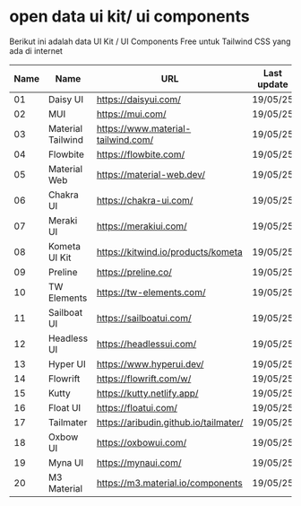 # open data ui kit/ ui components

Berikut ini adalah data UI Kit / UI Components Free untuk Tailwind CSS yang ada di internet
<br>

| Name | Name              | URL                                   | Last update | Version |
| ---- | ----------------- | ------------------------------------- | ----------- | ------- |
| 01   | Daisy UI          | https://daisyui.com/                  | 19/05/25    | 5.x     |
| 02   | MUI               | https://mui.com/                      | 19/05/25    | 2025    |
| 03   | Material Tailwind | https://www.material-tailwind.com/    | 19/05/25    | 2025    |
| 04   | Flowbite          | https://flowbite.com/                 | 19/05/25    | 2025    |
| 05   | Material Web      | https://material-web.dev/             | 19/05/25    | 2025    |
| 06   | Chakra UI         | https://chakra-ui.com/                | 19/05/25    | 3.x     |
| 07   | Meraki UI         | https://merakiui.com/                 | 19/05/25    | 3.x     |
| 08   | Kometa UI Kit     | https://kitwind.io/products/kometa    | 19/05/25    | 2025    |
| 09   | Preline           | https://preline.co/                   | 19/05/25    | 2025    |
| 10   | TW Elements       | https://tw-elements.com/              | 19/05/25    | 2025    |
| 11   | Sailboat UI       | https://sailboatui.com/               | 19/05/25    | 2025    |
| 12   | Headless UI       | https://headlessui.com/               | 19/05/25    | 2.x     |
| 13   | Hyper UI          | https://www.hyperui.dev/              | 19/05/25    | 4.x     |
| 14   | Flowrift          | https://flowrift.com/w/               | 19/05/25    | 2025    |
| 15   | Kutty             | https://kutty.netlify.app/            | 19/05/25    | 2025    |
| 16   | Float UI          | https://floatui.com/                  | 19/05/25    | 2025    |
| 17   | Tailmater         | https://aribudin.github.io/tailmater/ | 19/05/25    | 2025    |
| 18   | Oxbow UI          | https://oxbowui.com/                  | 19/05/25    | 2025    |
| 19   | Myna UI           | https://mynaui.com/                   | 19/05/25    | 2025    |
| 20   | M3 Material       | https://m3.material.io/components     | 19/05/25    | 2025    |
